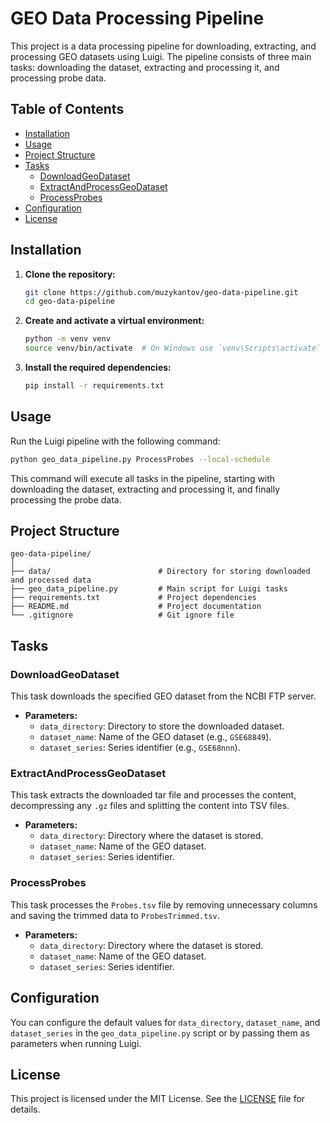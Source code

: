 # GEO Data Processing Pipeline

This project is a data processing pipeline for downloading, extracting, and processing GEO datasets using Luigi. The pipeline consists of three main tasks: downloading the dataset, extracting and processing it, and processing probe data.

## Table of Contents
- [Installation](#installation)
- [Usage](#usage)
- [Project Structure](#project-structure)
- [Tasks](#tasks)
  - [DownloadGeoDataset](#downloadgeodataset)
  - [ExtractAndProcessGeoDataset](#extractandprocessgeodataset)
  - [ProcessProbes](#processprobes)
- [Configuration](#configuration)
- [License](#license)

## Installation

1. **Clone the repository:**
    ```sh
    git clone https://github.com/muzykantov/geo-data-pipeline.git
    cd geo-data-pipeline
    ```

2. **Create and activate a virtual environment:**
    ```sh
    python -m venv venv
    source venv/bin/activate  # On Windows use `venv\Scripts\activate`
    ```

3. **Install the required dependencies:**
    ```sh
    pip install -r requirements.txt
    ```

## Usage

Run the Luigi pipeline with the following command:

```sh
python geo_data_pipeline.py ProcessProbes --local-schedule
```

This command will execute all tasks in the pipeline, starting with downloading the dataset, extracting and processing it, and finally processing the probe data.

## Project Structure

```
geo-data-pipeline/
│
├── data/                        # Directory for storing downloaded and processed data
├── geo_data_pipeline.py         # Main script for Luigi tasks
├── requirements.txt             # Project dependencies
├── README.md                    # Project documentation
└── .gitignore                   # Git ignore file
```

## Tasks

### DownloadGeoDataset

This task downloads the specified GEO dataset from the NCBI FTP server.

- **Parameters:**
  - `data_directory`: Directory to store the downloaded dataset.
  - `dataset_name`: Name of the GEO dataset (e.g., `GSE68849`).
  - `dataset_series`: Series identifier (e.g., `GSE68nnn`).

### ExtractAndProcessGeoDataset

This task extracts the downloaded tar file and processes the content, decompressing any `.gz` files and splitting the content into TSV files.

- **Parameters:**
  - `data_directory`: Directory where the dataset is stored.
  - `dataset_name`: Name of the GEO dataset.
  - `dataset_series`: Series identifier.

### ProcessProbes

This task processes the `Probes.tsv` file by removing unnecessary columns and saving the trimmed data to `ProbesTrimmed.tsv`.

- **Parameters:**
  - `data_directory`: Directory where the dataset is stored.
  - `dataset_name`: Name of the GEO dataset.
  - `dataset_series`: Series identifier.

## Configuration

You can configure the default values for `data_directory`, `dataset_name`, and `dataset_series` in the `geo_data_pipeline.py` script or by passing them as parameters when running Luigi.

## License

This project is licensed under the MIT License. See the [LICENSE](LICENSE) file for details.

